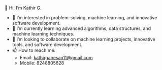 👋 Hi, I’m Kathir G.  
- 👀 I’m interested in problem-solving, machine learning, and innovative software development.  
- 🌱 I’m currently learning advanced algorithms, data structures, and machine learning techniques.  
- 💞️ I’m looking to collaborate on machine learning projects, innovative tools, and software development.  
- 📫 How to reach me:  
  - Email: kathirganesan11@gmail.com  
  - Mobile: 8248805628  
